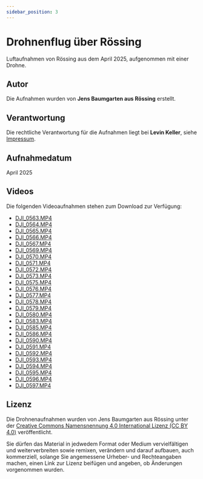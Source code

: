 ```yaml
---
sidebar_position: 3
---
```


# Drohnenflug über Rössing

Luftaufnahmen von Rössing aus dem April 2025, aufgenommen mit einer Drohne.

## Autor

Die Aufnahmen wurden von **Jens Baumgarten aus Rössing** erstellt.

## Verantwortung

Die rechtliche Verantwortung für die Aufnahmen liegt bei **Levin Keller**, siehe [Impressum](../../impressum/).

## Aufnahmedatum

April 2025

## Videos

Die folgenden Videoaufnahmen stehen zum Download zur Verfügung:

- [DJI_0563.MP4](https:/git-lfs.archiv.xn--rssing-wxa.de/download/55cc83f23e037bd90f4eaa704063a40a520ea445f369e7c2e625f80a16593419/DJI_0563.MP4)
- [DJI_0564.MP4](https://git-lfs.archiv.xn--rssing-wxa.de/download/573dc19fa62cf8fea461acc62b9e78f0eb52733349aafe5c3298e4e0031d63b0/DJI_0564.MP4)
- [DJI_0565.MP4](https://git-lfs.archiv.xn--rssing-wxa.de/download/6ec5967897f64c73720e78f5cbea9eb158a6f6117d532c50b3ca5823572c22e8/DJI_0565.MP4)
- [DJI_0566.MP4](https://git-lfs.archiv.xn--rssing-wxa.de/download/23b9e46942b94f619f5b85f9d708f884873fcef107834d71dae6b500a3c8d5f9/DJI_0566.MP4)
- [DJI_0567.MP4](https://git-lfs.archiv.xn--rssing-wxa.de/download/5dec9ba79ccd398abc78ac34ca31bf7a44334bfe3d03ee2ce21cbceb5fcbaf8c/DJI_0567.MP4)
- [DJI_0569.MP4](https://git-lfs.archiv.xn--rssing-wxa.de/download/f8ef896317f5b040c01430499265dd8829ef4ab820bf98da8913454100586f38/DJI_0569.MP4)
- [DJI_0570.MP4](https://git-lfs.archiv.xn--rssing-wxa.de/download/04e3b1485e365ccc42b542126b4bcd41ff7fd3692e77c48036ba7addbd8407b9/DJI_0570.MP4)
- [DJI_0571.MP4](https://git-lfs.archiv.xn--rssing-wxa.de/download/a6f9b06913b06927d9eef6818fc2104bb933818a5c38e9f8ef6c679c0b854cde/DJI_0571.MP4)
- [DJI_0572.MP4](https://git-lfs.archiv.xn--rssing-wxa.de/download/d64523fafdb5bbd6c937ec179d270067be831b2b42866708a4b7bc707e84a8be/DJI_0572.MP4)
- [DJI_0573.MP4](https://git-lfs.archiv.xn--rssing-wxa.de/download/6d9dd524950f0a5a51a1e203a4cb34d78f48e0f999a3ede081e791cf6a846224/DJI_0573.MP4)
- [DJI_0575.MP4](https://git-lfs.archiv.xn--rssing-wxa.de/download/183f872204c1804adcaf67c31a3c7a07eeb642e16b54f986577c74b5cfb439b8/DJI_0575.MP4)
- [DJI_0576.MP4](https://git-lfs.archiv.xn--rssing-wxa.de/download/34785a50fcb6a184b6e9b751f51b47895980cc2fc3d85a6bd00e7de8c9b8df3e/DJI_0576.MP4)
- [DJI_0577.MP4](https://git-lfs.archiv.xn--rssing-wxa.de/download/98c82edafd194c3dc5e025221b54f1c569e2837b9bcef70809dd66452a8f6959/DJI_0577.MP4)
- [DJI_0578.MP4](https://git-lfs-s-proxy.levinkeller.de/download/158c3b97b23a23151c0d09ac1cccd5d5f679ae7a79c215722aff43c1d2e3c703/DJI_0578.MP4)
- [DJI_0579.MP4](https://git-lfs.archiv.xn--rssing-wxa.de/download/20d0e42aeea2d3b7ea13a0031364e4bf8f337e2e908c20c474e56f69efc3c26d/DJI_0579.MP4)
- [DJI_0580.MP4](https://git-lfs.archiv.xn--rssing-wxa.de/download/03b7c1e2b8b6bcb21b67acf4ba3c065efaa6a6ef81f83147c14fe4cfefd53d4f/DJI_0580.MP4)
- [DJI_0583.MP4](https://git-lfs.archiv.xn--rssing-wxa.de/download/3057bc0a88201e390f4a25f36bc0b959f8a44d75be49600fba27aa5a66868e88/DJI_0583.MP4)
- [DJI_0585.MP4](https://git-lfs.archiv.xn--rssing-wxa.de/download/5424fe9da06f243eb029654849e48d6ad17b235433a04670de804a19697c25f7/DJI_0585.MP4)
- [DJI_0586.MP4](https://git-lfs.archiv.xn--rssing-wxa.de/download/850930c3a48023fdf9dbaddba5d86c5af90b734b9a3c9ad1baffdd380b03367e/DJI_0586.MP4)
- [DJI_0590.MP4](https://git-lfs.archiv.xn--rssing-wxa.de/download/1fcf27611eae7bab347dde1b191e768e3a767aa07b8d65a801e2d6c1f7ca2792/DJI_0590.MP4)
- [DJI_0591.MP4](https://git-lfs.archiv.xn--rssing-wxa.de/download/d848477f43930b191b4901348c57e46557c09063af29d223ce68dfb1c9be0f77/DJI_0591.MP4)
- [DJI_0592.MP4](https://git-lfs.archiv.xn--rssing-wxa.de/download/38d735c1d55ce919791d79f87e38da241296fd5b676b1cf91dc91efd06dd9eae/DJI_0592.MP4)
- [DJI_0593.MP4](https://git-lfs.archiv.xn--rssing-wxa.de/download/92c6068a9800c0cd0caab717cf8292fd5b755819d8b4a9d3a342eb326372170e/DJI_0593.MP4)
- [DJI_0594.MP4](https://git-lfs.archiv.xn--rssing-wxa.de/download/18f4a6a89c166cbf488ac664c8cdcf4b12c7ac45f7e3953eb01817964cd8e898/DJI_0594.MP4)
- [DJI_0595.MP4](https://git-lfs.archiv.xn--rssing-wxa.de/download/ca6680f7b0d5bd64a7f514dddc39e86db887676d7f1582b381e56113f5dea6c6/DJI_0595.MP4)
- [DJI_0596.MP4](https://git-lfs.archiv.xn--rssing-wxa.de/download/753e66edefea6010e86443e35cfb9f1f321c48d9048e2fda1d3656f582638ce5/DJI_0596.MP4)
- [DJI_0597.MP4](https://git-lfs.archiv.xn--rssing-wxa.de/download/7359271b35bcc59953b5d48e4f3f25b1c505b7270650287790cb9e4b8e646e04/DJI_0597.MP4)

## Lizenz

Die Drohnenaufnahmen wurden von Jens Baumgarten aus Rössing unter der [Creative Commons Namensnennung 4.0 International Lizenz (CC BY 4.0)](https://creativecommons.org/licenses/by/4.0/deed.de) veröffentlicht.

Sie dürfen das Material in jedwedem Format oder Medium vervielfältigen und weiterverbreiten sowie remixen, verändern und darauf aufbauen, auch kommerziell, solange Sie angemessene Urheber- und Rechteangaben machen, einen Link zur Lizenz beifügen und angeben, ob Änderungen vorgenommen wurden.
